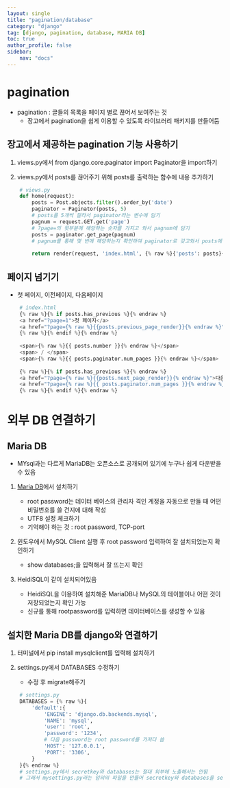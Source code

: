 ```yaml
---
layout: single
title: "pagination/database"
category: "django"
tag: [django, pagination, database, MARIA DB]
toc: true
author_profile: false
sidebar:
    nav: "docs"
---
```


# pagination  


* pagination : 글들의 목록을 페이지 별로 끊어서 보여주는 것  
    * 장고에서 pagination을 쉽게 이용할 수 있도록 라이브러리 패키지를 만들어둠  
    
## 장고에서 제공하는 pagination 기능 사용하기

1. views.py에서 from django.core.paginator import Paginator을 import하기  

2. views.py에서 posts를 끊어주기 위해 posts를 출력하는 함수에 내용 추가하기  
```python
    # views.py
    def home(request):
        posts = Post.objects.filter().order_by('date')
        paginator = Paginator(posts, 5)
        # posts를 5개씩 잘라서 paginator라는 변수에 담기
        pagnum = request.GET.get('page')
        # ?page=의 뒷부분에 해당하는 숫자를 가지고 와서 pagnum에 담기 
        posts = paginator.get_page(pagnum)
        # pagnum를 통해 몇 번에 해당하는지 확인하여 paginator로 갖고와서 posts에 담기
        
        return render(request, 'index.html', {% raw %}{'posts': posts}{% endraw %})
```  



## 페이지 넘기기  


* 첫 페이지, 이전페이지, 다음페이지
```python
    # index.html
    {% raw %}{% if posts.has_previous %}{% endraw %}
    <a href="?page=1">첫 페이지</a>
    <a href="?page={% raw %}{{posts.previous_page_render}}{% endraw %}">이전 페이지</a>
    {% raw %}{% endif %}{% endraw %}
    
    <span>{% raw %}{{ posts.number }}{% endraw %}</span>
    <span> / </span>
    <span>{% raw %}{{ posts.paginator.num_pages }}{% endraw %}</span>
    
    {% raw %}{% if posts.has_previous %}{% endraw %}
    <a href="?page={% raw %}{{posts.next_page_render}}{% endraw %}">다음 페이지</a>
    <a href="?page={% raw %}{{ posts.paginator.num_pages }}{% endraw %}">마지막 페이지</a>
    {% raw %}{% endif %}{% endraw %}
```  


# 외부 DB 연결하기


## Maria DB

* MYsql과는 다르게 MariaDB는 오픈소스로 공개되어 있기에 누구나 쉽게 다운받을 수 있음  

1. [Maria DB](https://mariadb.org/download/?t=mariadb&p=mariadb&r=10.10.0&os=Linux&cpu=x86_64&pkg=tar_gz&i=systemd)에서 설치하기
    * root password는 데이터 베이스의 관리자 격인 계정을 자동으로 만들 때 어떤 비밀번호를 쓸 건지에 대해 작성
    * UTF8 설정 체크하기
    * 기억해야 하는 것 : root password, TCP-port   
    
2. 윈도우에서 MySQL Client 실행 후 root password 입력하여 잘 설치되었는지 확인하기 
    * show databases;을 입력해서 잘 뜨는지 확인


3. HeidiSQL이 같이 설치되어있음
    * HeidiSQL을 이용하여 설치해준 MariaDB나 MySQL의 테이블이나 어떤 것이 저장되었는지 확인 가능   
    * 신규를 통해 rootpassword를 입력하면 데이터베이스를 생성할 수 있음  
    

## 설치한 Maria DB를 django와 연결하기  


1. 터미널에서 pip install mysqlclient를 입력해 설치하기  


2. settings.py에서 DATABASES 수정하기
    * 수정 후 migrate해주기
```python
    # settings.py
    DATABASES = {% raw %}{
        'default':{
            'ENGINE': 'django.db.backends.mysql',
            'NAME': 'mysql',
            'user': 'root',
            'password': '1234',
            # 다음 password는 root password를 가져다 씀
            'HOST': '127.0.0.1',
            'PORT': '3306',
        }
    }{% endraw %}
    # settings.py에서 secretkey와 databases는 절대 외부에 노출해서는 안됨
    # 그래서 mysettings.py라는 임의의 파일을 만들어 secretkey와 databases을 settings.py에서 import를 통해 적용시킴
```   

